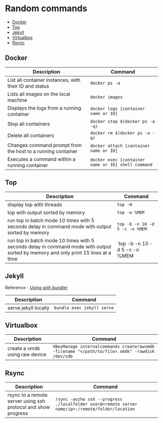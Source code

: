 # Random commands

- [Docker](#docker)
- [Top](#top)
- [Jekyll](#jekyll)
- [Virtualbox](#virtualbox)
- [Rsync](#rsync)

## Docker

| Description                                                 | Command                                            |
| ----------------------------------------------------------- | -------------------------------------------------- |
| List all container instances, with their ID and status      | `docker ps -a`                                     |
| Lists all images on the local machine                       | `docker images`                                    |
| Displays the logs from a running container                  | `docker logs [container name or ID]`               |
| Stop all containers                                         | `docker stop $(docker ps -a -q)`                   |
| Delete all containers                                       | `docker rm $(docker ps -a -q)`                     |
| Changes command prompt from the host to a running container | `docker attach [container name or ID]`             |
| Executes a command within a running container               | `docker exec [container name or ID] shell command` |

## Top

| Description                                                                                                                        | Command                                                    |
| ---------------------------------------------------------------------------------------------------------------------------------- | ---------------------------------------------------------- |
| display top with threads                                                                                                           | `top -H`                                                   |
| top with output sorted by memory                                                                                                   | `top -o %MEM`                                              |
| run top in batch mode 10 times with 5 seconds delay in command mode with output sorted by memory                                   | `top -b -n 10 -d 5 -c -o %MEM`                             |
| run top in batch mode 10 times with 5 seconds delay in command mode with output sorted by memory and only print 15 lines at a time | `top -b -n 10 -d 5 -c -o %MEM | grep "load average" -A 15` |

## Jekyll

Reference - [Using with bundler](https://jekyllrb.com/tutorials/using-jekyll-with-bundler/)

| Description          | Command                    |
| -------------------- | -------------------------- |
| serve jekyll locally | `bundle exec jekyll serve` |

## Virtualbox

| Description                    | Command                                                                                        |
| ------------------------------ | ---------------------------------------------------------------------------------------------- |
| create a vmdk using raw device | `VBoxManage internalcommands createrawvmdk -filename "</path/to/file>.vmdk" -rawdisk /dev/sdb` |

## Rsync

| Description                                                   | Command                                                                                          |
| ------------------------------------------------------------- | ------------------------------------------------------------------------------------------------ |
| rsync to a remote server using ssh protocol and show progress | `rsync -avzhe ssh --progress ./localfolder user@<remote server name/ip>:/remote/folder/location` |
